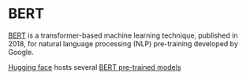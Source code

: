 # BERT

[BERT](https://en.wikipedia.org/wiki/BERT_(Language_model)) is a transformer-based machine learning technique, published in 2018, for natural language processing (NLP) pre-training developed by Google.

[Hugging face](https://huggingface.co/) hosts several [BERT pre-trained models](https://www.sbert.net/docs/pretrained_models.html)
